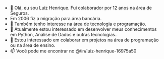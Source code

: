 - 👋 Olá, eu sou Luiz Henrique. Fui colaborador por 12 anos na área de Seguros.
- Em 2006 fiz a migração para área bancária.
- 👀 Também tenho interesse na área de tecnologia e programação.
- 🌱 Atualmente estou interessado em desenvolver meus conhecimentos em Python, Análise de Dados e outras tecnologias.. 
- 💞️ Estou interessado em colaborar em projetos na área de programação ou na área de ensino.
- 📫 Você pode me encontrar no @/in/luiz-henrique-16975a50 

<!---
lhfalves/lhfalves is a ✨ special ✨ repository because its `README.md` (this file) appears on your GitHub profile.
You can click the Preview link to take a look at your changes.
--->
